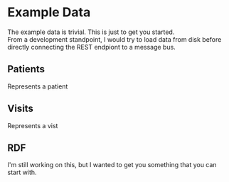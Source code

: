 Example Data
============

The example data is trivial.  This is just to get you started.  
From a development standpoint, I would try to  load data from
disk before directly connecting the REST endpiont to a message
bus.

Patients
--------

Represents a patient

Visits
------

Represents a vist

RDF
---

I'm still working on this, but I wanted to get you something that
you can start with.